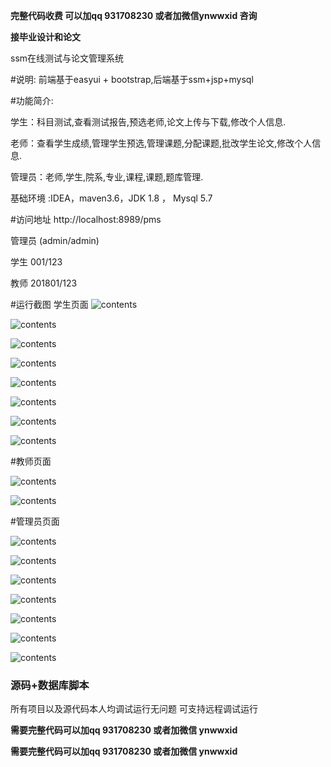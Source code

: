 **完整代码收费  可以加qq 931708230 或者加微信ynwwxid 咨询**

**接毕业设计和论文**

ssm在线测试与论文管理系统

#说明:
前端基于easyui + bootstrap,后端基于ssm+jsp+mysql


#功能简介:

学生：科目测试,查看测试报告,预选老师,论文上传与下载,修改个人信息.

老师：查看学生成绩,管理学生预选,管理课题,分配课题,批改学生论文,修改个人信息.

管理员：老师,学生,院系,专业,课程,课题,题库管理.

基础环境 :IDEA，maven3.6，JDK 1.8 ， Mysql 5.7

#访问地址
http://localhost:8989/pms

管理员 (admin/admin)

学生  001/123

教师  201801/123

#运行截图
学生页面
![contents](./picture/picture1.png)

![contents](./picture/picture7.png)

![contents](./picture/picture2.png)

![contents](./picture/picture3.png)

![contents](./picture/picture10.png)

![contents](./picture/picture4.png)

![contents](./picture/picture5.png)

![contents](./picture/picture6.png)

#教师页面

![contents](./picture/picture8.png)

![contents](./picture/picture9.png)

#管理员页面

![contents](./picture/picture11.png)

![contents](./picture/picture12.png)

![contents](./picture/picture13.png)

![contents](./picture/picture14.png)

![contents](./picture/picture15.png)

![contents](./picture/picture16.png)

![contents](./picture/picture17.png)
### 源码+数据库脚本 

所有项目以及源代码本人均调试运行无问题 可支持远程调试运行

**需要完整代码可以加qq  931708230 或者加微信 ynwwxid**

**需要完整代码可以加qq  931708230 或者加微信  ynwwxid**
